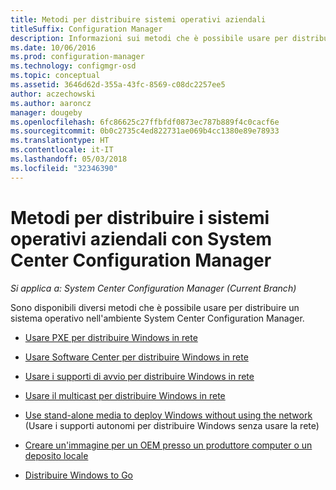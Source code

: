 ```yaml
---
title: Metodi per distribuire sistemi operativi aziendali
titleSuffix: Configuration Manager
description: Informazioni sui metodi che è possibile usare per distribuire i sistemi operativi aziendali nell'ambiente System Center Configuration Manager.
ms.date: 10/06/2016
ms.prod: configuration-manager
ms.technology: configmgr-osd
ms.topic: conceptual
ms.assetid: 3646d62d-355a-43fc-8569-c08dc2257ee5
author: aczechowski
ms.author: aaroncz
manager: dougeby
ms.openlocfilehash: 6fc86625c27ffbfdf0873ec787b889f4c0cacf6e
ms.sourcegitcommit: 0b0c2735c4ed822731ae069b4cc1380e89e78933
ms.translationtype: HT
ms.contentlocale: it-IT
ms.lasthandoff: 05/03/2018
ms.locfileid: "32346390"
---
```

# <a name="methods-to-deploy-enterprise-operating-systems-using-system-center-configuration-manager"></a>Metodi per distribuire i sistemi operativi aziendali con System Center Configuration Manager

*Si applica a: System Center Configuration Manager (Current Branch)*

Sono disponibili diversi metodi che è possibile usare per distribuire un sistema operativo nell'ambiente System Center Configuration Manager.

-   [Usare PXE per distribuire Windows in rete](use-pxe-to-deploy-windows-over-the-network.md)  

-   [Usare Software Center per distribuire Windows in rete](use-software-center-to-deploy-windows-over-the-network.md)  

-   [Usare i supporti di avvio per distribuire Windows in rete](use-bootable-media-to-deploy-windows-over-the-network.md)  

-   [Usare il multicast per distribuire Windows in rete](use-multicast-to-deploy-windows-over-the-network.md)  

-   [Use stand-alone media to deploy Windows without using the network](use-stand-alone-media-to-deploy-windows-without-using-the-network.md) (Usare i supporti autonomi per distribuire Windows senza usare la rete)  

-   [Creare un'immagine per un OEM presso un produttore computer o un deposito locale](create-an-image-for-an-oem-in-factory-or-a-local-depot.md)  

-   [Distribuire Windows to Go](deploy-windows-to-go.md)  
